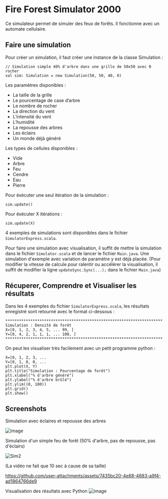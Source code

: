 # Fire Forest Simulator 2000

Ce simulateur permet de simuler des feux de forêts. Il fonctionne avec un automate cellulaire.

## Faire une simulation

Pour créer un simulation, il faut créer une instance de la classe Simulation :

```
// Simulation simple 40% d'arbre dans une grille de 50x50 avec 0 rocher
val sim: Simulation = new Simulation(50, 50, 40, 0)
```

Les paramètres disponibles :
- La taille de la grille
- Le pourcentage de case d’arbre
- Le nombre de rocher
- La direction du vent
- L’intensité du vent
- L’humidité
- La repousse des arbres
- Les éclairs
- Un monde déjà généré

Les types de cellules disponibles :
- Vide
- Arbre
- Feu
- Cendre
- Eau
- Pierre


Pour éxécuter une seul itération de la simulation :

```
sim.update()
```

Pour éxécuter X itérations :

```
sim.update(X)
```

4 exemples de simulations sont disponibles dans le fichier `SimulatorExpress.scala`.


Pour faire une simulation avec visualisation, il suffit de mettre la simulation dans le fichier `Simulator.scala` et de lancer le fichier `Main.java`.
Une simulation d'exemple avec variation de paramètre y est déjà placée.
(Pour modifier la vitesse de calcule pour ralentir ou accélérer la visualisation, il suffit de modifier la ligne `updateSync.Sync(...);` dans le fichier `Main.java`)


## Récuperer, Comprendre et Visualiser les résultats

Dans les 4 exemples du fichier `SimulatorExpress.scala`, les résultats enregistré sont retourné avec le format ci-dessous :

```
*********************************************************************
Simulation : Densité de forêt
X=[0, 1, 2, 3, 4, 5, ... 99, ]
Y=[0, 4, 2, 1, 1, 1, ... 100, ]
*********************************************************************
```

On peut les visualiser très facilement avec un petit programme python :

```
X=[0, 1, 2, 3, ...
Y=[0, 1, 0, 0, ...
plt.plot(X, Y)
plt.title("Simulation : Pourcentage de forêt")
plt.xlabel("% d'arbre généré")
plt.ylabel("% d'arbre brûlé")
plt.ylim((0, 100))
plt.grid()
plt.show()
```


## Screenshots

Simulation avec éclaires et repousse des arbres

![image](https://github.com/user-attachments/assets/c7dd225d-342c-4d46-be03-b79339798506)

Simulation d'un simple feu de forêt (50% d'arbre, pas de repousse, pas d'éclairs)

![Sim2](https://github.com/user-attachments/assets/7b61cd59-7869-4cc8-8b0c-76eb148036e4)

(La vidéo ne fait que 10 sec à cause de sa taille)

https://github.com/user-attachments/assets/7435bc20-4e88-4683-a9f4-ad1864766de9

Visualisation des résultats avec Python
![image](https://github.com/user-attachments/assets/a74e2a7c-8824-4d32-9009-e9dbf80375e3)





